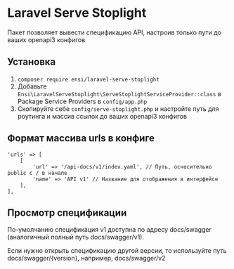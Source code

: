 # Laravel Serve Stoplight

Пакет позволяет вывести спецификацию API, настроив только пути до ваших openapi3 конфигов

## Установка

1. `composer require ensi/laravel-serve-stoplight`
2. Добавьте `Ensi\LaravelServeStoplight\ServeStoplightServiceProvider::class` в Package Service Providers в `config/app.php`
3. Скопируйте себе `config/serve-stoplight.php` и настройте путь для роутинга и массив ссылок до ваших openapi3 конфигов

## Формат массива urls в конфиге 

```
'urls' => [
    [
        'url' => '/api-docs/v1/index.yaml', // Путь, осносительно public c / в начале
        'name' => 'API v1' // Название для отображения в интерфейсе
    ],
],
```

## Просмотр спецификации

По-умолчанию спецификация v1 доступна по адресу docs/swagger (аналогичный полный путь docs/swagger/v1).

Если нужно открыть спецификацию другой версии, то используйте путь docs/swagger/{version}, например, docs/swagger/v2
